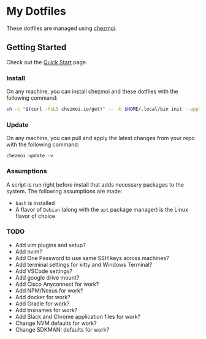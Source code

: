 # My Dotfiles

These dotfiles are managed using [chezmoi](https://www.chezmoi.io/).

## Getting Started

Check out the [Quick Start](https://www.chezmoi.io/quick-start/) page.

### Install

On any machine, you can install chezmoi and these dotfiles with the following command:

```bash
sh -c "$(curl -fsLS chezmoi.io/get)" -- -b $HOME/.local/bin init --apply pcbowers
```

### Update

On any machine, you can pull and apply the latest changes from your repo with the following command:

```
chezmoi update -v
```

### Assumptions

A script is run right before install that adds necessary packages to the system. The following assumptions are made:

- `bash` is installed
- A flavor of `Debian` (along with the `apt` package manager) is the Linux flavor of choice

### TODO

- Add vim plugins and setup?
- Add nvim?
- Add One Password to use same SSH keys across machines?
- Add terminal settings for kitty and Windows Terminal?
- Add VSCode settings?
- Add google drive mount?
- Add Cisco Anyconnect for work?
- Add NPM/Nexus for work?
- Add docker for work?
- Add Gradle for work?
- Add tnsnames for work?
- Add Slack and Chrome application files for work?
- Change NVM defaults for work?
- Change SDKMAN! defaults for work?
